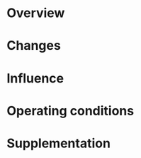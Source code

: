 # Overview
<!-- 変更の目的 もしくは 関連する Issue 番号 -->

# Changes
<!-- ビューの変更がある場合はスクショによる比較などがあるとわかりやすい -->

# Influence
<!-- この関数を変更したのでこの機能にも影響がある、など -->

# Operating conditions
<!-- 動作に必要な 環境変数 / 依存関係 / DBの更新 など -->

# Supplementation
<!-- レビューをする際に見てほしい点、ローカル環境で試す際の注意点、など -->
